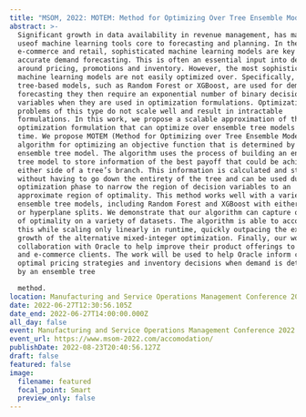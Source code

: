 ```yaml
---
title: "MSOM, 2022: MOTEM: Method for Optimizing Over Tree Ensemble Models"
abstract: >-
  Significant growth in data availability in revenue management, has made the
  useof machine learning tools core to forecasting and planning. In the case of
  e-commerce and retail, sophisticated machine learning models are key to
  accurate demand forecasting. This is often an essential input into decisions
  around pricing, promotions and inventory. However, the most sophisticated
  machine learning models are not easily optimized over. Specifically, when
  tree-based models, such as Random Forest or XGBoost, are used for demand
  forecasting they then require an exponential number of binary decision
  variables when they are used in optimization formulations. Optimization
  problems of this type do not scale well and result in intractable
  formulations. In this work, we propose a scalable approximation of the revenue
  optimization formulation that can optimize over ensemble tree models in linear
  time. We propose MOTEM (Method for Optimizing over Tree Ensemble Models), an
  algorithm for optimizing an objective function that is determined by an
  ensemble tree model. The algorithm uses the process of building an ensemble
  tree model to store information of the best payoff that could be achieved on
  either side of a tree’s branch. This information is calculated and stored
  without having to go down the entirety of the tree and can be used during the
  optimization phase to narrow the region of decision variables to an
  approximate region of optimality. This method works well with a variety of
  ensemble tree models, including Random Forest and XGBoost with either parallel
  or hyperplane splits. We demonstrate that our algorithm can capture over 90%
  of optimality on a variety of datasets. The algorithm is able to accomplish
  this while scaling only linearly in runtime, quickly outpacing the exponential
  growth of the alternative mixed-integer optimization. Finally, our work is in
  collaboration with Oracle to help improve their product offerings to retail
  and e-commerce clients. The work will be used to help Oracle inform clients on
  optimal pricing strategies and inventory decisions when demand is determined
  by an ensemble tree

  method.
location: Manufacturing and Service Operations Management Conference 2022
date: 2022-06-27T12:30:56.105Z
date_end: 2022-06-27T14:00:00.000Z
all_day: false
event: Manufacturing and Service Operations Management Conference 2022
event_url: https://www.msom-2022.com/accomodation/
publishDate: 2022-08-23T20:40:56.127Z
draft: false
featured: false
image:
  filename: featured
  focal_point: Smart
  preview_only: false
---
```

